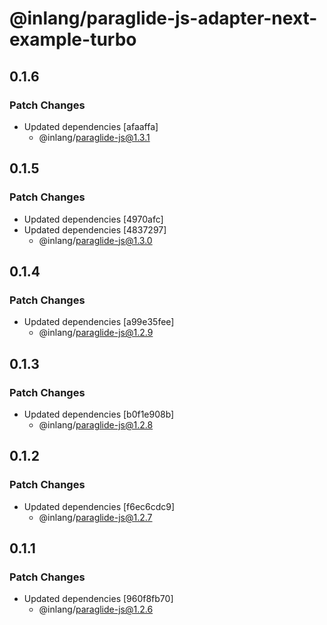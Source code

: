 # @inlang/paraglide-js-adapter-next-example-turbo

## 0.1.6

### Patch Changes

- Updated dependencies [afaaffa]
  - @inlang/paraglide-js@1.3.1

## 0.1.5

### Patch Changes

- Updated dependencies [4970afc]
- Updated dependencies [4837297]
  - @inlang/paraglide-js@1.3.0

## 0.1.4

### Patch Changes

- Updated dependencies [a99e35fee]
  - @inlang/paraglide-js@1.2.9

## 0.1.3

### Patch Changes

- Updated dependencies [b0f1e908b]
  - @inlang/paraglide-js@1.2.8

## 0.1.2

### Patch Changes

- Updated dependencies [f6ec6cdc9]
  - @inlang/paraglide-js@1.2.7

## 0.1.1

### Patch Changes

- Updated dependencies [960f8fb70]
  - @inlang/paraglide-js@1.2.6

